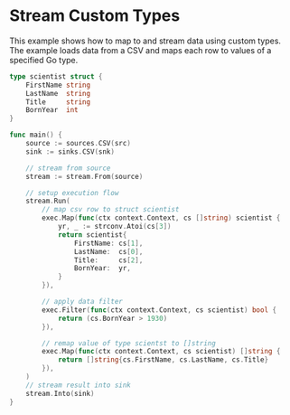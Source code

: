 # Stream Custom Types

This example shows how to map to and stream data using 
custom types. The example loads data from a CSV and maps
each row to values of a specified Go type.

```go
type scientist struct {
	FirstName string
	LastName  string
	Title     string
	BornYear  int
}

func main() {
    source := sources.CSV(src)
    sink := sinks.CSV(snk)

    // stream from source
	stream := stream.From(source)

    // setup execution flow
	stream.Run(
		// map csv row to struct scientist
		exec.Map(func(ctx context.Context, cs []string) scientist {
			yr, _ := strconv.Atoi(cs[3])
			return scientist{
				FirstName: cs[1],
				LastName:  cs[0],
				Title:     cs[2],
				BornYear:  yr,
			}
		}),

		// apply data filter
		exec.Filter(func(ctx context.Context, cs scientist) bool {
			return (cs.BornYear > 1930)
		}),

		// remap value of type scientst to []string
		exec.Map(func(ctx context.Context, cs scientist) []string {
			return []string{cs.FirstName, cs.LastName, cs.Title}
		}),
	)
	// stream result into sink
	stream.Into(sink)
}
```
